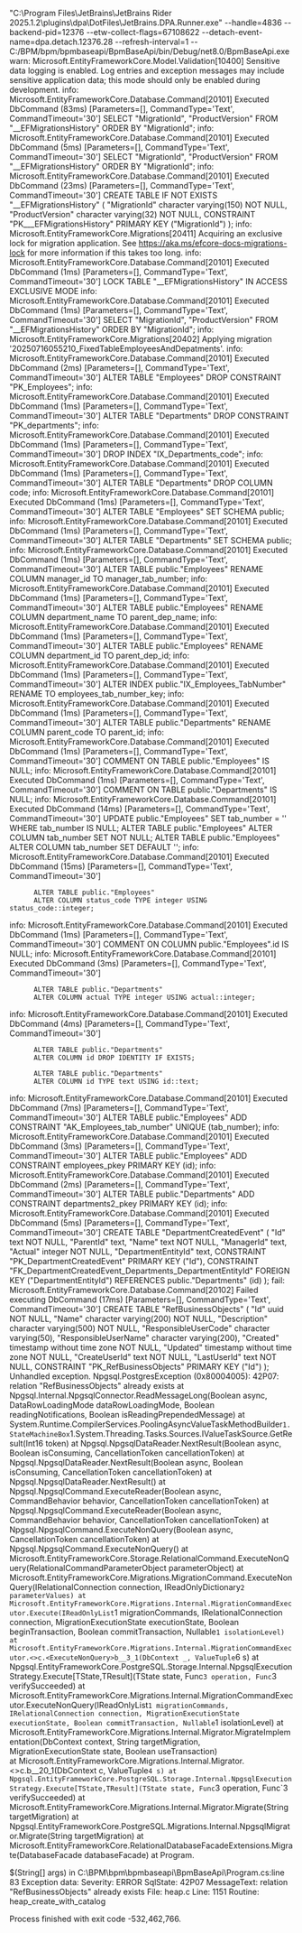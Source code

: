 "C:\Program Files\JetBrains\JetBrains Rider 2025.1.2\plugins\dpa\DotFiles\JetBrains.DPA.Runner.exe" --handle=4836 --backend-pid=12376 --etw-collect-flags=67108622 --detach-event-name=dpa.detach.12376.28 --refresh-interval=1 -- C:/BPM/bpm/bpmbaseapi/BpmBaseApi/bin/Debug/net8.0/BpmBaseApi.exe
warn: Microsoft.EntityFrameworkCore.Model.Validation[10400]
      Sensitive data logging is enabled. Log entries and exception messages may include sensitive application data; this mode should only be enabled during development.
info: Microsoft.EntityFrameworkCore.Database.Command[20101]
      Executed DbCommand (83ms) [Parameters=[], CommandType='Text', CommandTimeout='30']
      SELECT "MigrationId", "ProductVersion"
      FROM "__EFMigrationsHistory"
      ORDER BY "MigrationId";
info: Microsoft.EntityFrameworkCore.Database.Command[20101]
      Executed DbCommand (5ms) [Parameters=[], CommandType='Text', CommandTimeout='30']
      SELECT "MigrationId", "ProductVersion"
      FROM "__EFMigrationsHistory"
      ORDER BY "MigrationId";
info: Microsoft.EntityFrameworkCore.Database.Command[20101]
      Executed DbCommand (23ms) [Parameters=[], CommandType='Text', CommandTimeout='30']
      CREATE TABLE IF NOT EXISTS "__EFMigrationsHistory" (
          "MigrationId" character varying(150) NOT NULL,
          "ProductVersion" character varying(32) NOT NULL,
          CONSTRAINT "PK___EFMigrationsHistory" PRIMARY KEY ("MigrationId")
      );
info: Microsoft.EntityFrameworkCore.Migrations[20411]
      Acquiring an exclusive lock for migration application. See https://aka.ms/efcore-docs-migrations-lock for more information if this takes too long.
info: Microsoft.EntityFrameworkCore.Database.Command[20101]
      Executed DbCommand (1ms) [Parameters=[], CommandType='Text', CommandTimeout='30']
      LOCK TABLE "__EFMigrationsHistory" IN ACCESS EXCLUSIVE MODE
info: Microsoft.EntityFrameworkCore.Database.Command[20101]
      Executed DbCommand (1ms) [Parameters=[], CommandType='Text', CommandTimeout='30']
      SELECT "MigrationId", "ProductVersion"
      FROM "__EFMigrationsHistory"
      ORDER BY "MigrationId";
info: Microsoft.EntityFrameworkCore.Migrations[20402]
      Applying migration '20250716055210_FixedTableEmployeesAndDepatments'.
info: Microsoft.EntityFrameworkCore.Database.Command[20101]
      Executed DbCommand (2ms) [Parameters=[], CommandType='Text', CommandTimeout='30']
      ALTER TABLE "Employees" DROP CONSTRAINT "PK_Employees";
info: Microsoft.EntityFrameworkCore.Database.Command[20101]
      Executed DbCommand (1ms) [Parameters=[], CommandType='Text', CommandTimeout='30']
      ALTER TABLE "Departments" DROP CONSTRAINT "PK_departments";
info: Microsoft.EntityFrameworkCore.Database.Command[20101]
      Executed DbCommand (1ms) [Parameters=[], CommandType='Text', CommandTimeout='30']
      DROP INDEX "IX_Departments_code";
info: Microsoft.EntityFrameworkCore.Database.Command[20101]
      Executed DbCommand (1ms) [Parameters=[], CommandType='Text', CommandTimeout='30']
      ALTER TABLE "Departments" DROP COLUMN code;
info: Microsoft.EntityFrameworkCore.Database.Command[20101]
      Executed DbCommand (1ms) [Parameters=[], CommandType='Text', CommandTimeout='30']
      ALTER TABLE "Employees" SET SCHEMA public;
info: Microsoft.EntityFrameworkCore.Database.Command[20101]
      Executed DbCommand (1ms) [Parameters=[], CommandType='Text', CommandTimeout='30']
      ALTER TABLE "Departments" SET SCHEMA public;
info: Microsoft.EntityFrameworkCore.Database.Command[20101]
      Executed DbCommand (1ms) [Parameters=[], CommandType='Text', CommandTimeout='30']
      ALTER TABLE public."Employees" RENAME COLUMN manager_id TO manager_tab_number;
info: Microsoft.EntityFrameworkCore.Database.Command[20101]
      Executed DbCommand (1ms) [Parameters=[], CommandType='Text', CommandTimeout='30']
      ALTER TABLE public."Employees" RENAME COLUMN department_name TO parent_dep_name;
info: Microsoft.EntityFrameworkCore.Database.Command[20101]
      Executed DbCommand (1ms) [Parameters=[], CommandType='Text', CommandTimeout='30']
      ALTER TABLE public."Employees" RENAME COLUMN department_id TO parent_dep_id;
info: Microsoft.EntityFrameworkCore.Database.Command[20101]
      Executed DbCommand (1ms) [Parameters=[], CommandType='Text', CommandTimeout='30']
      ALTER INDEX public."IX_Employees_TabNumber" RENAME TO employees_tab_number_key;
info: Microsoft.EntityFrameworkCore.Database.Command[20101]
      Executed DbCommand (1ms) [Parameters=[], CommandType='Text', CommandTimeout='30']
      ALTER TABLE public."Departments" RENAME COLUMN parent_code TO parent_id;
info: Microsoft.EntityFrameworkCore.Database.Command[20101]
      Executed DbCommand (1ms) [Parameters=[], CommandType='Text', CommandTimeout='30']
      COMMENT ON TABLE public."Employees" IS NULL;
info: Microsoft.EntityFrameworkCore.Database.Command[20101]
      Executed DbCommand (1ms) [Parameters=[], CommandType='Text', CommandTimeout='30']
      COMMENT ON TABLE public."Departments" IS NULL;
info: Microsoft.EntityFrameworkCore.Database.Command[20101]
      Executed DbCommand (14ms) [Parameters=[], CommandType='Text', CommandTimeout='30']
      UPDATE public."Employees" SET tab_number = '' WHERE tab_number IS NULL;
      ALTER TABLE public."Employees" ALTER COLUMN tab_number SET NOT NULL;
      ALTER TABLE public."Employees" ALTER COLUMN tab_number SET DEFAULT '';
info: Microsoft.EntityFrameworkCore.Database.Command[20101]
      Executed DbCommand (15ms) [Parameters=[], CommandType='Text', CommandTimeout='30']

          ALTER TABLE public."Employees"
          ALTER COLUMN status_code TYPE integer USING status_code::integer;
info: Microsoft.EntityFrameworkCore.Database.Command[20101]
      Executed DbCommand (1ms) [Parameters=[], CommandType='Text', CommandTimeout='30']
      COMMENT ON COLUMN public."Employees".id IS NULL;
info: Microsoft.EntityFrameworkCore.Database.Command[20101]
      Executed DbCommand (3ms) [Parameters=[], CommandType='Text', CommandTimeout='30']

          ALTER TABLE public."Departments"
          ALTER COLUMN actual TYPE integer USING actual::integer;
info: Microsoft.EntityFrameworkCore.Database.Command[20101]
      Executed DbCommand (4ms) [Parameters=[], CommandType='Text', CommandTimeout='30']

          ALTER TABLE public."Departments"
          ALTER COLUMN id DROP IDENTITY IF EXISTS;

          ALTER TABLE public."Departments"
          ALTER COLUMN id TYPE text USING id::text;
info: Microsoft.EntityFrameworkCore.Database.Command[20101]
      Executed DbCommand (7ms) [Parameters=[], CommandType='Text', CommandTimeout='30']
      ALTER TABLE public."Employees" ADD CONSTRAINT "AK_Employees_tab_number" UNIQUE (tab_number);
info: Microsoft.EntityFrameworkCore.Database.Command[20101]
      Executed DbCommand (3ms) [Parameters=[], CommandType='Text', CommandTimeout='30']
      ALTER TABLE public."Employees" ADD CONSTRAINT employees_pkey PRIMARY KEY (id);
info: Microsoft.EntityFrameworkCore.Database.Command[20101]
      Executed DbCommand (2ms) [Parameters=[], CommandType='Text', CommandTimeout='30']
      ALTER TABLE public."Departments" ADD CONSTRAINT departments2_pkey PRIMARY KEY (id);
info: Microsoft.EntityFrameworkCore.Database.Command[20101]
      Executed DbCommand (5ms) [Parameters=[], CommandType='Text', CommandTimeout='30']
      CREATE TABLE "DepartmentCreatedEvent" (
          "Id" text NOT NULL,
          "ParentId" text,
          "Name" text NOT NULL,
          "ManagerId" text,
          "Actual" integer NOT NULL,
          "DepartmentEntityId" text,
          CONSTRAINT "PK_DepartmentCreatedEvent" PRIMARY KEY ("Id"),
          CONSTRAINT "FK_DepartmentCreatedEvent_Departments_DepartmentEntityId" FOREIGN KEY ("DepartmentEntityId") REFERENCES public."Departments" (id)
      );
fail: Microsoft.EntityFrameworkCore.Database.Command[20102]
      Failed executing DbCommand (17ms) [Parameters=[], CommandType='Text', CommandTimeout='30']
      CREATE TABLE "RefBusinessObjects" (
          "Id" uuid NOT NULL,
          "Name" character varying(200) NOT NULL,
          "Description" character varying(500) NOT NULL,
          "ResponsibleUserCode" character varying(50),
          "ResponsibleUserName" character varying(200),
          "Created" timestamp without time zone NOT NULL,
          "Updated" timestamp without time zone NOT NULL,
          "CreateUserId" text NOT NULL,
          "LastUserId" text NOT NULL,
          CONSTRAINT "PK_RefBusinessObjects" PRIMARY KEY ("Id")
      );
Unhandled exception. Npgsql.PostgresException (0x80004005): 42P07: relation "RefBusinessObjects" already exists
   at Npgsql.Internal.NpgsqlConnector.ReadMessageLong(Boolean async, DataRowLoadingMode dataRowLoadingMode, Boolean readingNotifications, Boolean isReadingPrependedMessage)
   at System.Runtime.CompilerServices.PoolingAsyncValueTaskMethodBuilder`1.StateMachineBox`1.System.Threading.Tasks.Sources.IValueTaskSource<TResult>.GetResult(Int16 token)
   at Npgsql.NpgsqlDataReader.NextResult(Boolean async, Boolean isConsuming, CancellationToken cancellationToken)
   at Npgsql.NpgsqlDataReader.NextResult(Boolean async, Boolean isConsuming, CancellationToken cancellationToken)
   at Npgsql.NpgsqlDataReader.NextResult()
   at Npgsql.NpgsqlCommand.ExecuteReader(Boolean async, CommandBehavior behavior, CancellationToken cancellationToken)
   at Npgsql.NpgsqlCommand.ExecuteReader(Boolean async, CommandBehavior behavior, CancellationToken cancellationToken)
   at Npgsql.NpgsqlCommand.ExecuteNonQuery(Boolean async, CancellationToken cancellationToken)
   at Npgsql.NpgsqlCommand.ExecuteNonQuery()
   at Microsoft.EntityFrameworkCore.Storage.RelationalCommand.ExecuteNonQuery(RelationalCommandParameterObject parameterObject)
   at Microsoft.EntityFrameworkCore.Migrations.MigrationCommand.ExecuteNonQuery(IRelationalConnection connection, IReadOnlyDictionary`2 parameterValues)
   at Microsoft.EntityFrameworkCore.Migrations.Internal.MigrationCommandExecutor.Execute(IReadOnlyList`1 migrationCommands, IRelationalConnection connection, MigrationExecutionState executionState, Boolean beginTransaction, Boolean commitTransaction, Nullable`1 isolationLevel)
   at Microsoft.EntityFrameworkCore.Migrations.Internal.MigrationCommandExecutor.<>c.<ExecuteNonQuery>b__3_1(DbContext _, ValueTuple`6 s)
   at Npgsql.EntityFrameworkCore.PostgreSQL.Storage.Internal.NpgsqlExecutionStrategy.Execute[TState,TResult](TState state, Func`3 operation, Func`3 verifySucceeded)
   at Microsoft.EntityFrameworkCore.Migrations.Internal.MigrationCommandExecutor.ExecuteNonQuery(IReadOnlyList`1 migrationCommands, IRelationalConnection connection, MigrationExecutionState executionState, Boolean commitTransaction, Nullable`1 isolationLevel)
   at Microsoft.EntityFrameworkCore.Migrations.Internal.Migrator.MigrateImplementation(DbContext context, String targetMigration, MigrationExecutionState state, Boolean useTransaction)    
   at Microsoft.EntityFrameworkCore.Migrations.Internal.Migrator.<>c.<Migrate>b__20_1(DbContext c, ValueTuple`4 s)
   at Npgsql.EntityFrameworkCore.PostgreSQL.Storage.Internal.NpgsqlExecutionStrategy.Execute[TState,TResult](TState state, Func`3 operation, Func`3 verifySucceeded)
   at Microsoft.EntityFrameworkCore.Migrations.Internal.Migrator.Migrate(String targetMigration)
   at Npgsql.EntityFrameworkCore.PostgreSQL.Migrations.Internal.NpgsqlMigrator.Migrate(String targetMigration)
   at Microsoft.EntityFrameworkCore.RelationalDatabaseFacadeExtensions.Migrate(DatabaseFacade databaseFacade)
   at Program.<Main>$(String[] args) in C:\BPM\bpm\bpmbaseapi\BpmBaseApi\Program.cs:line 83
  Exception data:
    Severity: ERROR
    SqlState: 42P07
    MessageText: relation "RefBusinessObjects" already exists
    File: heap.c
    Line: 1151
    Routine: heap_create_with_catalog

Process finished with exit code -532,462,766.

